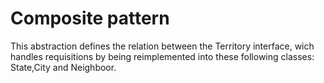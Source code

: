 # Composite pattern

This abstraction defines the relation between the Territory interface, wich handles requisitions by being reimplemented into these following classes: State,City and Neighboor.